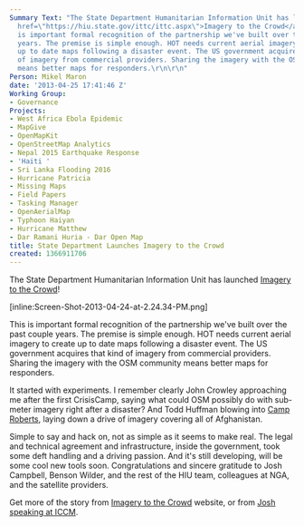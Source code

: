 ```yaml
---
Summary Text: "The State Department Humanitarian Information Unit has launched <a
  href=\"https://hiu.state.gov/ittc/ittc.aspx\">Imagery to the Crowd</a>!\r\n\r\n[inline:Screen-Shot-2013-04-24-at-2.24.34-PM.png]\r\n\r\nThis
  is important formal recognition of the partnership we've built over the past couple
  years. The premise is simple enough. HOT needs current aerial imagery to create
  up to date maps following a disaster event. The US government acquires that kind
  of imagery from commercial providers. Sharing the imagery with the OSM community
  means better maps for responders.\r\n\r\n"
Person: Mikel Maron
date: '2013-04-25 17:41:46 Z'
Working Group:
- Governance
Projects:
- West Africa Ebola Epidemic
- MapGive
- OpenMapKit
- OpenStreetMap Analytics
- Nepal 2015 Earthquake Response
- 'Haiti '
- Sri Lanka Flooding 2016
- Hurricane Patricia
- Missing Maps
- Field Papers
- Tasking Manager
- OpenAerialMap
- Typhoon Haiyan
- Hurricane Matthew
- Dar Ramani Huria - Dar Open Map
title: State Department Launches Imagery to the Crowd
created: 1366911706
---
```

The State Department Humanitarian Information Unit has launched <a href="https://hiu.state.gov/ittc/ittc.aspx">Imagery to the Crowd</a>!

[inline:Screen-Shot-2013-04-24-at-2.24.34-PM.png]

This is important formal recognition of the partnership we've built over the past couple years. The premise is simple enough. HOT needs current aerial imagery to create up to date maps following a disaster event. The US government acquires that kind of imagery from commercial providers. Sharing the imagery with the OSM community means better maps for responders.

It started with experiments. I remember clearly John Crowley approaching me after the first CrisisCamp, saying what could OSM possibly do with sub-meter imagery right after a disaster? And Todd Huffman blowing into <a href="http://brainoff.com/weblog/2009/08/10/1410">Camp Roberts</a>, laying down a drive of imagery covering all of Afghanistan.

Simple to say and hack on, not as simple as it seems to make real. The legal and technical agreement and infrastructure, inside the government, took some deft handling and a driving passion. And it's still developing, will be some cool new tools soon. Congratulations and sincere gratitude to Josh Campbell, Benson Wilder, and the rest of the HIU team, colleagues at NGA, and the satellite providers.

Get more of the story from <a href="https://hiu.state.gov/ittc/ittc.aspx">Imagery to the Crowd</a> website, or from <a href="http://www.youtube.com/watch?v=zVfDhya2FQ8">Josh speaking at ICCM</a>.

